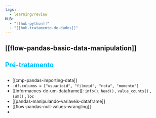 ```yaml
---
tags:
  - learning/review
HUB:
  - "[[hub-python]]"
  - "[[hub-tratamento-de-dados]]"
---
```

## [[flow-pandas-basic-data-manipulation]]

## <font color = 00bfff> Pré-tratamento </font>

## 
- [[cmp-pandas-importing-data]]
- : `df.columns = ["usuarioid", "filmeid", "nota", "momento"]`
- [[informacoes-de-um-dataframe]]:  `info()`,  `head()` , `value_counts()` , `sum()` , `loc`
- [[pandas-manipulando-variaveis-dataframe]]
- [[flow-pandas-null-values-wrangling]]
- 